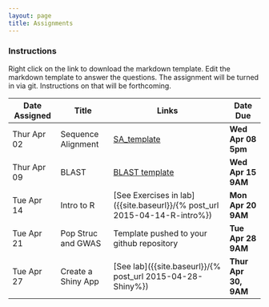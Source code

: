 ```yaml
---
layout: page
title: Assignments
---
```


### Instructions

Right click on the link to download the markdown template.  Edit the markdown template to answer the questions.  The assignment will be turned in via git.  Instructions on that will be forthcoming.

| Date Assigned | Title              | Links                                      | Date Due       |
|---------------|--------------------|--------------------------------------------|----------------|
| Thur Apr 02   | Sequence Alignment | [SA_template](unit1-worksheet.md)          | __Wed Apr 08 5pm__ |
| Thur Apr 09   | BLAST              | [BLAST template](assignment2-worksheet.md) | __Wed Apr 15 9AM__ |
| Tue Apr 14    | Intro to R         | [See Exercises in lab]({{site.baseurl}}/{% post_url 2015-04-14-R-intro%}) | __Mon Apr 20 9AM__ |
| Tue Apr 21    | Pop Struc and GWAS | Template pushed to your github repository  | __Tue Apr 28 9AM__ |
| Tue Apr 27    | Create a Shiny App | [See lab]({{site.baseurl}}/{% post_url 2015-04-28-Shiny%}) | __Thur Apr 30, 9AM__ |

